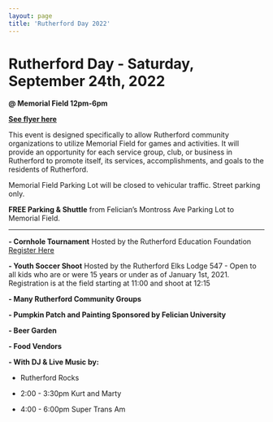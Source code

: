 ```yaml
---
layout: page
title: 'Rutherford Day 2022'
---
```


# Rutherford Day - Saturday, September 24th, 2022

**@ Memorial Field 12pm-6pm**

[**See flyer here**](https://storage.googleapis.com/static.rutherford-nj.com/events/RutherfordDay2022.pdf)

This event is designed specifically to allow Rutherford community organizations to utilize Memorial Field for games and activities. It will provide an opportunity for each service group, club, or business in Rutherford to promote itself, its services, accomplishments, and goals to the residents of Rutherford. 


Memorial Field Parking Lot will be closed to vehicular traffic. Street parking only. 

**FREE Parking & Shuttle** from Felician’s Montross Ave Parking Lot to Memorial Field.

---


**- Cornhole Tournament** Hosted by the Rutherford Education Foundation [Register Here](https://www.rutherfordeducationfoundation.org/ref-cornhole-2022-copy)

**- Youth Soccer Shoot** Hosted by the Rutherford Elks Lodge 547  - Open to all kids who are or were 15 years or under as of January 1st, 2021. Registration is at the field starting at 11:00 and shoot at 12:15

**- Many Rutherford Community Groups**  

**- Pumpkin Patch and Painting Sponsored by Felician University**

**- Beer Garden**

**- Food Vendors** 

**- With DJ & Live Music by:**

- Rutherford Rocks

- 2:00 - 3:30pm Kurt and Marty

- 4:00 - 6:00pm Super Trans Am
